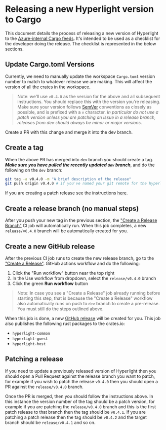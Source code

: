 # Releasing a new Hyperlight version to Cargo

This document details the process of releasing a new version of Hyperlight to the [Azure-internal Cargo feeds](https://dev.azure.com/AzureContainerUpstream/hyperlight/_artifacts/feed/hyperlight_packages). It's intended to be used as a checklist for the developer doing the release. The checklist is represented in the below sections.

## Update Cargo.toml Versions

Currently, we need to manually update the workspace `Cargo.toml` version number to match to whatever release we are making. This will affect the version of all the crates in the workspace.

> Note: we'll use `v0.4.0` as the version for the above and all subsequent instructions. You should replace this with the version you're releasing. Make sure your version follows [SemVer](https://semver.org) conventions as closely as possible, and is prefixed with a `v` character. *In particular do not use a patch version unless you are patching an issue in a release branch, releases from dev should always be minor or major versions*.

Create a PR with this change and merge it into the dev branch.

## Create a tag

When the above PR has merged into `dev` branch you should create a tag. ***Make sure you have pulled the recently updated `dev` branch***, and do the following on the `dev` branch:

```bash
git tag -a v0.4.0 -m "A brief description of the release"
git push origin v0.4.0 # if you've named your git remote for the hyperlight-dev/hyperlight repo differently, change 'origin' to your remote name
```

If you are creating a patch release see the instructions [here](#patching-a-release).

## Create a release branch (no manual steps)

After you push your new tag in the previous section, the ["Create a Release Branch"](https://github.com/hyperlight-dev/hyperlight/actions/workflows/CreateReleaseBranch.yml) CI job will automatically run. When this job completes, a new `release/v0.4.0` branch will be automatically created for you.

## Create a new GitHub release

After the previous CI job runs to create the new release branch, go to the ["Create a Release"](https://github.com/hyperlight-dev/hyperlight/actions/workflows/CreateRelease.yml). GitHub actions workflow and do the following:

1. Click the "Run workflow" button near the top right
2. In the Use workflow from dropdown, select the `release/v0.4.0` branch
3. Click the green **Run workflow** button

> Note: In case you see a "Create a Release" job already running before starting this step, that is because the "Create a Release" workflow also automatically runs on push to `dev` branch to create a pre-release. You must still do the steps outlined above.

When this job is done, a new [GitHub release](https://github.com/hyperlight-dev/hyperlight/releases) will be created for you. This job also publishes the following rust packages to the crates.io:
- `hyperlight-common`
- `hyperlight-guest`
- `hyperlight-host`

## Patching a release

If you need to update a previously released version of Hyperlight then you should open a Pull Request against the release branch you want to patch, for example if you wish to patch the release `v0.4.0` then you should open a PR against the `release/v0.4.0` branch.

Once the PR is merged, then you should follow the instructions above. In this instance the version number of the tag should be a patch version, for example if you are patching the `release/v0.4.0` branch and this is the first patch release to that branch then the tag should be `v0.4.1`. If you are patching a patch release then the tag should be `v0.4.2` and the target branch should be `release/v0.4.1` and so on.
